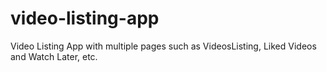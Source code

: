 # video-listing-app
Video Listing App with multiple pages such as VideosListing, Liked Videos and Watch Later, etc.

